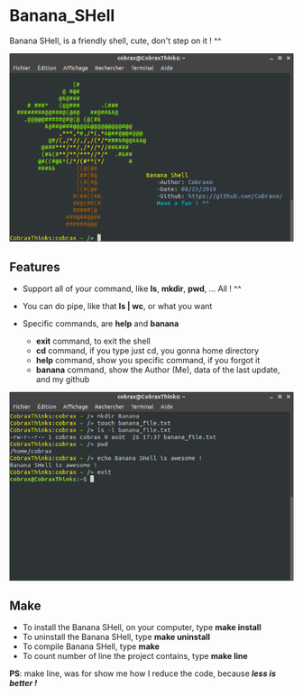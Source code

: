 # Banana_SHell
Banana SHell, is a friendly shell, cute, don't step on it ! ^^

  ![images/Banana_SHell_view_banana_command](/Images/Banana_SHell_view_banana_command.png)

## Features
  
  * Support all of your command, like **ls**, **mkdir**, **pwd**, ... All ! ^^
  
  * You can do pipe, like that **ls | wc**, or what you want
  
  * Specific commands, are **help** and **banana**
    * **exit** command, to exit the shell
    * **cd** command, if you type just cd, you gonna home directory
    * **help** command, show you specific command, if you forgot it
    * **banana** command, show the Author (Me), data of the last update, and my github
    
   ![images/Banana_SHell_view_famous_command](/Images/Banana_SHell_view_famous_command.png)
    
## Make
  
  * To install the Banana SHell, on your computer, type **make install**
  * To uninstall the Banana SHell, type **make uninstall**
  * To compile Banana SHell, type **make**
  * To count number of line the project contains, type **make line**
  
  **PS**: make line, was for show me how I reduce the code, because ***less is better !***
  
